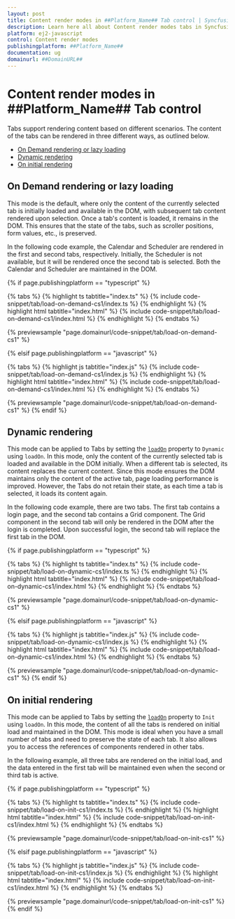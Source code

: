 ```yaml
---
layout: post
title: Content render modes in ##Platform_Name## Tab control | Syncfusion
description: Learn here all about Content render modes tabs in Syncfusion ##Platform_Name## Tab control of Syncfusion Essential JS 2 and more.
platform: ej2-javascript
control: Content render modes 
publishingplatform: ##Platform_Name##
documentation: ug
domainurl: ##DomainURL##
---
```


# Content render modes in ##Platform_Name## Tab control

Tabs support rendering content based on different scenarios. The content of the tabs can be rendered in three different ways, as outlined below.

* [On Demand rendering or lazy loading](#on-demand-rendering-or-lazy-loading)
* [Dynamic rendering](#dynamic-rendering)
* [On initial rendering](#on-initial-rendering)

## On Demand rendering or lazy loading

This mode is the default, where only the content of the currently selected tab is initially loaded and available in the DOM, with subsequent tab content rendered upon selection. Once a tab's content is loaded, it remains in the DOM. This ensures that the state of the tabs, such as scroller positions, form values, etc., is preserved.

In the following code example, the Calendar and Scheduler are rendered in the first and second tabs, respectively. Initially, the Scheduler is not available, but it will be rendered once the second tab is selected. Both the Calendar and Scheduler are maintained in the DOM.

{% if page.publishingplatform == "typescript" %}

{% tabs %}
{% highlight ts tabtitle="index.ts" %}
{% include code-snippet/tab/load-on-demand-cs1/index.ts %}
{% endhighlight %}
{% highlight html tabtitle="index.html" %}
{% include code-snippet/tab/load-on-demand-cs1/index.html %}
{% endhighlight %}
{% endtabs %}
        
{% previewsample "page.domainurl/code-snippet/tab/load-on-demand-cs1" %}

{% elsif page.publishingplatform == "javascript" %}

{% tabs %}
{% highlight js tabtitle="index.js" %}
{% include code-snippet/tab/load-on-demand-cs1/index.js %}
{% endhighlight %}
{% highlight html tabtitle="index.html" %}
{% include code-snippet/tab/load-on-demand-cs1/index.html %}
{% endhighlight %}
{% endtabs %}

{% previewsample "page.domainurl/code-snippet/tab/load-on-demand-cs1" %}
{% endif %}

## Dynamic rendering

This mode can be applied to Tabs by setting the [`loadOn`](../api/tab/#loadon) property to `Dynamic` using `loadOn`. In this mode, only the content of the currently selected tab is loaded and available in the DOM initially. When a different tab is selected, its content replaces the current content. Since this mode ensures the DOM maintains only the content of the active tab, page loading performance is improved. However, the Tabs do not retain their state, as each time a tab is selected, it loads its content again.

In the following code example, there are two tabs. The first tab contains a login page, and the second tab contains a Grid component. The Grid component in the second tab will only be rendered in the DOM after the login is completed. Upon successful login, the second tab will replace the first tab in the DOM.

{% if page.publishingplatform == "typescript" %}

{% tabs %}
{% highlight ts tabtitle="index.ts" %}
{% include code-snippet/tab/load-on-dynamic-cs1/index.ts %}
{% endhighlight %}
{% highlight html tabtitle="index.html" %}
{% include code-snippet/tab/load-on-dynamic-cs1/index.html %}
{% endhighlight %}
{% endtabs %}
        
{% previewsample "page.domainurl/code-snippet/tab/load-on-dynamic-cs1" %}

{% elsif page.publishingplatform == "javascript" %}

{% tabs %}
{% highlight js tabtitle="index.js" %}
{% include code-snippet/tab/load-on-dynamic-cs1/index.js %}
{% endhighlight %}
{% highlight html tabtitle="index.html" %}
{% include code-snippet/tab/load-on-dynamic-cs1/index.html %}
{% endhighlight %}
{% endtabs %}

{% previewsample "page.domainurl/code-snippet/tab/load-on-dynamic-cs1" %}
{% endif %}

## On initial rendering

This mode can be applied to Tabs by setting the [`loadOn`](../api/tab/#loadon) property to `Init` using `loadOn`. In this mode, the content of all the tabs is rendered on initial load and maintained in the DOM. This mode is ideal when you have a small number of tabs and need to preserve the state of each tab. It also allows you to access the references of components rendered in other tabs.

In the following example, all three tabs are rendered on the initial load, and the data entered in the first tab will be maintained even when the second or third tab is active.

{% if page.publishingplatform == "typescript" %}

{% tabs %}
{% highlight ts tabtitle="index.ts" %}
{% include code-snippet/tab/load-on-init-cs1/index.ts %}
{% endhighlight %}
{% highlight html tabtitle="index.html" %}
{% include code-snippet/tab/load-on-init-cs1/index.html %}
{% endhighlight %}
{% endtabs %}
        
{% previewsample "page.domainurl/code-snippet/tab/load-on-init-cs1" %}

{% elsif page.publishingplatform == "javascript" %}

{% tabs %}
{% highlight js tabtitle="index.js" %}
{% include code-snippet/tab/load-on-init-cs1/index.js %}
{% endhighlight %}
{% highlight html tabtitle="index.html" %}
{% include code-snippet/tab/load-on-init-cs1/index.html %}
{% endhighlight %}
{% endtabs %}

{% previewsample "page.domainurl/code-snippet/tab/load-on-init-cs1" %}
{% endif %}
